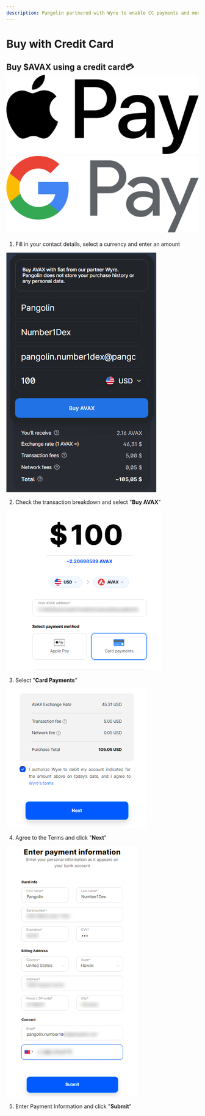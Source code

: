 ```yaml
---
description: Pangolin partnered with Wyre to enable CC payments and more
---
```


# Buy with Credit Card

## Buy $AVAX using a credit card💳![](../.gitbook/assets/pay.png) ![](../.gitbook/assets/google-pay.png) 

1. Fill in your contact details, select a currency and enter an amount

![](../.gitbook/assets/cc.png)

2. Check the transaction breakdown and select "**Buy AVAX**"

![Choose between CC or Apple Pay](../.gitbook/assets/cc1.png)

3. Select "**Card Payments**"

![Agree to terms by clicking the checkbox](../.gitbook/assets/cc2.png)

4. Agree to the Terms and click "**Next**"

![Fill in all required fields](../.gitbook/assets/cc3.png)

5. Enter Payment Information and click "**Submit**"



